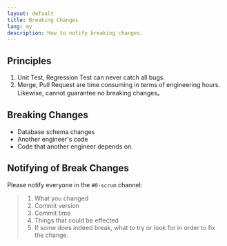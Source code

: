 ```yaml
---
layout: default
title: Breaking Changes
lang: my
description: How to notify breaking changes.
---
```


## Principles

1. Unit Test, Regression Test can never catch all bugs.
1. Merge, Pull Request are time consuming in terms of engineering hours. Likewise, cannot guarantee no breaking changes。

## Breaking Changes

* Database schema changes
* Another engineer's code
* Code that another engineer depends on.

## Notifying of Break Changes

Please notify everyone in the `#0-scrum` channel:

> 1. What you changed
> 2. Commit version
> 3. Commit time
> 4. Things that could be effected
> 5. If some does indeed break, what to try or look for in order to fix the change.